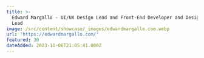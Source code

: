 ```yaml
---
title: >-
  Edward Margallo - UI/UX Design Lead and Front-End Developer and Design Systems
  Lead
image: /src/content/showcase/_images/edwardmargallo.com.webp
url: 'https://edwardmargallo.com/'
featured: 30
dateAdded: 2023-11-06T21:05:41.000Z
---
```


